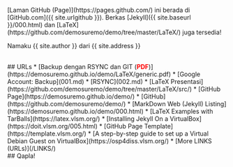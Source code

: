 ---
---

<br>
[Laman GitHub (Page)](https://pages.github.com/) ini berada di [GitHub.com]({{ site.urlgithub }}).
Berkas
[Jekyll]({{ site.baseurl }}/000.html)
dan
[LaTeX](https://github.com/demosuremo/demo/tree/master/LaTeX/)
juga tersedia!

Namaku {{ site.author }} dari {{ site.address }}

<br>
## URLs
* [Backup dengan RSYNC dan GIT (<span style="color:red; font-weight:bold;">PDF</span>)](https://demosuremo.github.io/demo/LaTeX/generic.pdf)
* [Google Account: Backup](001.md)
* [RSYNC](002.md)
* [LaTeX Presentasi](https://github.com/demosuremo/demo/tree/master/LaTeX/src/)
* [GitHub Page](https://demosuremo.github.io/demo/)
* [GitHub](https://github.com/demosuremo/demo/)
* [MarkDown Web (Jekyll) Listing](https://demosuremo.github.io/demo/000.html)
* [LaTeX Examples with TarBalls](https://latex.vlsm.org/)
* [Installing Jekyll On a VirtualBox](https://doit.vlsm.org/005.html)
* [GitHub Page Template](https://template.vlsm.org/)
* [A step-by-step guide to set up a Virtual Debian Guest on VirtualBox](https://osp4diss.vlsm.org/)
* [More LINKS (URLs)](/LINKS/)

<br>
## Qapla!
<br>

